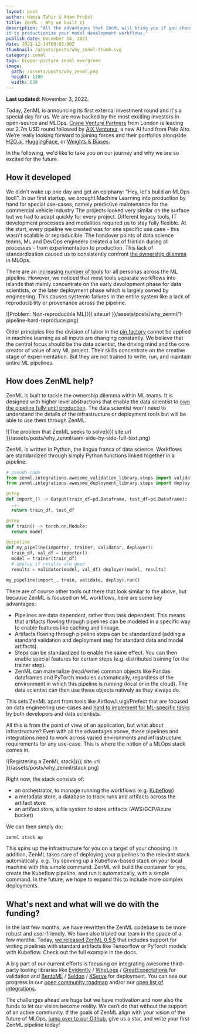 ```yaml
---
layout: post
author: Hamza Tahir & Adam Probst
title: ZenML - Why we built it
description: "All the advantages that ZenML will bring you if you choose to use
it to productionize your model development workflows."
publish_date: December 14, 2021
date: 2021-12-14T00:02:00Z
thumbnail: /assets/posts/why_zenml-thumb.svg
category: zenml
tags: bigger-picture zenml evergreen
image:
  path: /assets/posts/why_zenml.png
  height: 1200
  width: 628
---
```


**Last updated:** November 3, 2022.

Today, ZenML is announcing its first external investment round and it's a
special day for us. We are now backed by the most exciting investors in
open-source and MLOps. [Crane Venture Partners](https://crane.vc/) from London
is leading our 2.7m USD round followed by
[AIX Ventures](http://aixventures.com/), a new AI fund from Palo Alto. We’re
really looking forward to joining forces and their portfolios alongside
[H2O.ai](https://H2O.ai), [HuggingFace](https://huggingface.co/), or
[Weights & Biases](https://huggingface.co/).

In the following, we'd like to take you on our journey and why we are so excited
for the future.

## How it developed

We didn't wake up one day and get an epiphany: "Hey, let's build an MLOps
tool!". In our first startup, we brought Machine Learning into production by
hand for special use-cases, namely
predictive maintenance for the commercial vehicle industry
The projects looked very similar on the surface but we had to adapt quickly for
every project. Different legacy tools, IT development processes and modalities
required us to stay fully flexible. At the start, every pipeline we created was
for one specific use case - this wasn't scalable or reproducible. The handover
points of data science teams, ML and DevOps engineers created a lot of friction
during all processes - from experimentation to production. This lack of
standardization caused us to consistently confront
[the ownership dilemma](https://blog.zenml.io/ml-pipeline-challenge/) in MLOps.

There are an
[increasing number of tools](https://huyenchip.com/2020/06/22/mlops.html) for
all personas across the ML pipeline. However, we noticed that most tools
separate workflows into islands that mainly concentrate on the early development
phase for data scientists, or the later deployment phase which is largely owned
by engineering. This causes systemic failures in the entire system like a lack
of reproducibility or provenance across the pipeline.

![Problem: Non-reproducible ML]({{ site.url }}/assets/posts/why_zenml/1-pipeline-hard-reproduce.png)

Older principles like the division of labor in the
[pin factory](https://multithreaded.stitchfix.com/blog/2019/03/11/FullStackDS-Generalists/)
cannot be applied in machine learning as all inputs are changing constantly. We
believe that the central focus should be the data scientist, the driving mind
and the core creator of value of any ML project. Their skills concentrate on the
creative stage of experimentation. But they are not trained to write, run, and
maintain entire ML pipelines.

## How does ZenML help?

ZenML is built to tackle the ownership dilemma within ML teams. It is designed
with higher level abstractions that enable the data scientist to
[own the pipeline fully until production](https://eugeneyan.com/writing/end-to-end-data-science/).
The data scientist won't need to understand the details of the infrastructure or
deployment tools but will be able to use them through ZenML.

![The problem that ZenML seeks to solve]({{ site.url }}/assets/posts/why_zenml/sam-side-by-side-full-text.png)

ZenML is written in Python, the lingua franca of data science. Workflows are
standardized through simply Python functions linked together in a pipeline:

```python
# pseudo-code
from zenml.integrations.awesome_validation_library.steps import validate
from zenml.integrations.awesome_deployment_library.steps import deploy

@step
def import_() -> Output(train_df=pd.Dataframe, test_df=pd.Dataframe):
  ...
  return train_df, test_df

@step
def train() -> torch.nn.Module:
  return model

@pipeline
def my_pipeline(importer, trainer, validator, deployer):
  train_df, val_df = importer()
  model = trainer(train_df)
  # deploy if results are good
  results = validator(model, val_df) deployer(model, results)

my_pipeline(import_, train, validate, deploy).run()
```

There are of course other tools out there that look similar to the above, but
because ZenML is focused on ML workflows, here are some key advantages:

- Pipelines are data dependent, rather than task dependent. This means that
  artifacts flowing through pipelines can be modeled in a specific way to enable
  features like caching and lineage.
- Artifacts flowing through pipeline steps can be standardized (adding a
  standard validation and deployment step for standard data and model
  artifacts).
- Steps can be standardized to enable the same effect. You can then enable
  special features for certain steps (e.g. distributed training for the trainer
  step).
- ZenML can materialize (read/write) common objects like Pandas dataframes and
  PyTorch modules automatically, regardless of the environment in which this
  pipeline is running (local or in the cloud). The data scientist can then use
  these objects natively as they always do.

This sets ZenML apart from tools like Airflow/Luigi/Prefect that are focused on
data engineering use-cases and
[hard to implement for ML-specific tasks](https://huyenchip.com/2021/09/13/data-science-infrastructure.html)
by both developers and data scientists.

All this is from the point of view of an application, but what about
infrastructure? Even with all the advantages above, these pipelines and
integrations need to work across varied environments and infrastructure
requirements for any use-case. This is where the notion of a MLOps stack comes
in.

![Registering a ZenML stack]({{ site.url }}/assets/posts/why_zenml/stack.png)

Right now, the stack consists of:

- an orchestrator, to manage running the workflows (e.g.
  [Kubeflow](https://www.kubeflow.org/))
- a metadata store, a database to track runs and artifacts across the artifact
  store
- an artifact store, a file system to store artifacts (AWS/GCP/Azure bucket)

We can then simply do:

```bash
zenml stack up
```

This spins up the infrastructure for you on a target of your choosing. In
addition, ZenML takes care of deploying your pipelines to the relevant stack
automatically. e.g. Try spinning up a Kubeflow-based stack on your local machine
with this simple command. ZenML will build the container for you, create the
Kubeflow pipeline, and run it automatically, with a simple command. In the
future, we hope to expand this to include more complex deployments.

## What's next and what will we do with the funding?

In the last few months, we have rewritten the ZenML codebase to be more robust
and user-friendly. We have also tripled our team in the space of a few months.
Today, [we released ZenML 0.5.5](https://github.com/zenml-io/zenml/releases)
that includes support for writing pipelines with standard artifacts like
Tensorflow or PyTorch models with Kubeflow. Check out the full example in the
docs.

A big part of our current efforts is focusing on integrating awesome third-party
tooling libraries like [Evidently](https://github.com/evidentlyai/evidently) /
[WhyLogs](https://github.com/whylabs/whylogs) /
[GreatExpectations](https://greatexpectations.io/) for validation and
[BentoML](https://github.com/bentoml/BentoML) /
[Seldon](https://github.com/SeldonIO/seldon-core) /
[KServe](https://github.com/kserve/kserve) for deployment. You can see our
progress in our [open community roadmap](https://zenml.io/roadmap) and/or our
[open list of integrations](https://zenml.io/integrations).

The challenges ahead are huge but we have motivation and now also the funds to
let our vision become reality. We can’t do that without the support of an active
community. If the goals of ZenML align with your vision of the future of MLOps,
[jump over to our Github](https://github.com/zenml-io/zenml#readme), give us a
star, and write your first ZenML pipeline today!
